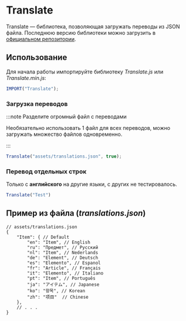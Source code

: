 # Translate

Translate — библиотека, позволяющая загружать переводы из JSON файла. Последнюю версию библиотеки можно загрузить в [официальном репозитории](https://github.com/SDesya74/Libraries/blob/master/Translate/Translate.js).

## Использование

Для начала работы импортируйте библиотеку *Translate.js* или *Translate.min.js*:

```js
IMPORT("Translate");
```

### Загрузка переводов

:::note Разделите огромный файл с переводами

Необязательно использовать 1 файл для всех переводов, можно загружать множество файлов одновременно.

:::

```js
Translate("assets/translations.json", true);
```

### Перевод отдельных строк

Только с **английского** на другие языки, с других не тестировалось.

```js
Translate("Test")
```

## Пример из файла (*translations.json*)

```jsonc
// assets/translations.json
{
    "Item": { // Default
        "en": "Item", // English
        "ru": "Предмет", // Русский
        "nl": "Item", // Nederlands
        "de": "Element", // Deutsch
        "es": "Elemento", // Espanol
        "fr": "Article", // Français
        "it": "Elemento", // Italiano
        "pt": "Item", // Português
        "ja": "アイテム", // Japanese 
        "ko": "항목", // Korean
        "zh": "项目"  // Chinese
    },
    // . . .
}
```
